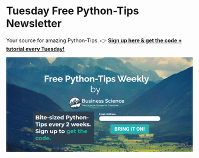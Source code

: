 
# Tuesday Free Python-Tips Newsletter

Your source for amazing Python-Tips. 👉 [__Sign up here & get the code + tutorial every Tuesday!__](https://mailchi.mp/business-science/python_tips_newsletter)

[![Tuesday R-Tips](free_python_tips_weekly.jpg)](https://mailchi.mp/business-science/python_tips_newsletter)